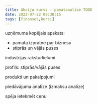 ```yaml
---
title: Akciju kurss - pamatanalīze TODO
date: 2023-07-22 09:30:15
tags: [finanses,kursi]
---
```


uzņēmuma kopējais apskats:
- pamata izpratne par biznesu
- stiprās un vājās puses

industrijas raksturlielumi

profils: stiprās/vājās puses

produkti un pakalpojumi

piedāvājuma analīze (izmaksu analīze)

spēja ietekmēt cenu


